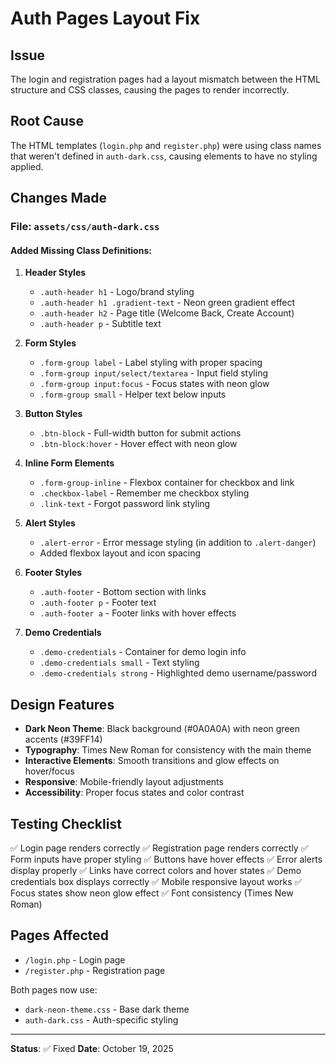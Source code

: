 # Auth Pages Layout Fix

## Issue
The login and registration pages had a layout mismatch between the HTML structure and CSS classes, causing the pages to render incorrectly.

## Root Cause
The HTML templates (`login.php` and `register.php`) were using class names that weren't defined in `auth-dark.css`, causing elements to have no styling applied.

## Changes Made

### File: `assets/css/auth-dark.css`

#### Added Missing Class Definitions:

1. **Header Styles**
   - `.auth-header h1` - Logo/brand styling
   - `.auth-header h1 .gradient-text` - Neon green gradient effect
   - `.auth-header h2` - Page title (Welcome Back, Create Account)
   - `.auth-header p` - Subtitle text

2. **Form Styles**
   - `.form-group label` - Label styling with proper spacing
   - `.form-group input/select/textarea` - Input field styling
   - `.form-group input:focus` - Focus states with neon glow
   - `.form-group small` - Helper text below inputs

3. **Button Styles**
   - `.btn-block` - Full-width button for submit actions
   - `.btn-block:hover` - Hover effect with neon glow

4. **Inline Form Elements**
   - `.form-group-inline` - Flexbox container for checkbox and link
   - `.checkbox-label` - Remember me checkbox styling
   - `.link-text` - Forgot password link styling

5. **Alert Styles**
   - `.alert-error` - Error message styling (in addition to `.alert-danger`)
   - Added flexbox layout and icon spacing

6. **Footer Styles**
   - `.auth-footer` - Bottom section with links
   - `.auth-footer p` - Footer text
   - `.auth-footer a` - Footer links with hover effects

7. **Demo Credentials**
   - `.demo-credentials` - Container for demo login info
   - `.demo-credentials small` - Text styling
   - `.demo-credentials strong` - Highlighted demo username/password

## Design Features

- **Dark Neon Theme**: Black background (#0A0A0A) with neon green accents (#39FF14)
- **Typography**: Times New Roman for consistency with the main theme
- **Interactive Elements**: Smooth transitions and glow effects on hover/focus
- **Responsive**: Mobile-friendly layout adjustments
- **Accessibility**: Proper focus states and color contrast

## Testing Checklist

✅ Login page renders correctly
✅ Registration page renders correctly
✅ Form inputs have proper styling
✅ Buttons have hover effects
✅ Error alerts display properly
✅ Links have correct colors and hover states
✅ Demo credentials box displays correctly
✅ Mobile responsive layout works
✅ Focus states show neon glow effect
✅ Font consistency (Times New Roman)

## Pages Affected

- `/login.php` - Login page
- `/register.php` - Registration page

Both pages now use:
- `dark-neon-theme.css` - Base dark theme
- `auth-dark.css` - Auth-specific styling

---

**Status**: ✅ Fixed
**Date**: October 19, 2025
